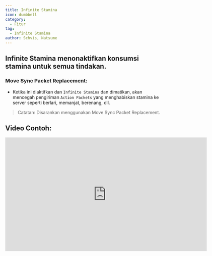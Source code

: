 ```yaml
---
title: Infinite Stamina
icon: dumbbell
category:
  - Fitur
tag:
  - Infinite Stamina
author: Schvis, Natsume
---
```


## Infinite Stamina menonaktifkan konsumsi stamina untuk semua tindakan.
### Move Sync Packet Replacement:
- Ketika ini diaktifkan dan `Infinite Stamina` dan dimatikan, akan mencegah pengiriman `Action Packets` yang menghabiskan stamina ke server seperti berlari, memanjat, berenang, dll.
> Catatan: Disarankan menggunakan Move Sync Packet Replacement.

## Video Contoh:

<iframe width="640" height="360" src="https://www.youtube.com/embed/NZhfaMOLuY0?list=PL5eI1Tb64p56g27qfYk7VuFTz4FK6YrKa" title="Korepi - Infinite Stamina" frameborder="0" allow="accelerometer; autoplay; clipboard-write; encrypted-media; gyroscope; picture-in-picture; web-share" allowfullscreen></iframe>